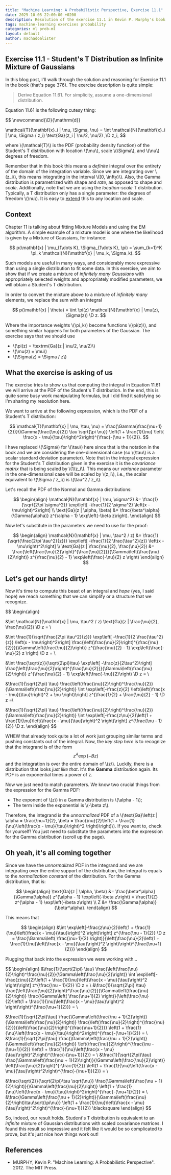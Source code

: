 ```yaml
---
title: "Machine Learning: A Probabilistic Perspective, Exercise 11.1"
date: 2025-10-05 22:00:00 +0200
description: Resolution of the exercise 11.1 in Kevin P. Murphy's book
tags: machine-learning exercises probability
categories: ml prob-ml
layout: default
author: machadoalister
---
```



## Exercise 11.1 - Student's T Distribution as Infinite Mixture of Gaussians

In this blog post, I'll walk through the solution and reasoning for Exercise 11.1 in the book
(that's page 376). The exercise description is quite simple:

> Derive Equation 11.61. For simplicity, assume a one-dimensional distribution.

Equation 11.61 is the following cutesy thing:

$$
\newcommand{\D}{\mathrm{d}}

\mathcal{T}(\mathbf{x}_i | \mu, \Sigma, \nu) = \int \mathcal{N}(\mathbf{x}_i | \mu, \Sigma / z_i) \text{Ga}(z_i | \nu/2, \nu/2) \,\D z_i,
$$

where \\(\mathcal{T}\\) is the PDF (probability density function) of the Student's T distribution with location \\(\mu\\), scale \\(\Sigma\\), and \\(\nu\\) degrees of freedom.

Remember that in this book this means a _definite_ integral over the entirety of the domain of the integration variable. Since we are integrating over \\(z_i\\), this means integrating in the interval \\([0, \infty)\\). Also, the Gamma distribution is parametrized with shape and _rate_, as opposed to shape and _scale_. Additionally, note that we are using the _location-scale_ T distribution. Typically, a T distribution only has a single parameter: the degrees of freedom \\(\nu\\). It is easy to [extend](https://en.wikipedia.org/wiki/Student%27s_t-distribution#Location-scale_t_distribution) this to any location and scale.

## Context

Chapter 11 is talking about fitting Mixture Models and using the EM algorithm. A simple example of a mixture model is one where the likelihood is given by a Mixture of Gaussians, for instance:

$$
p(\mathbf{x} | \mu_{1\dots K}, \Sigma_{1\dots K}, \pi) = \sum_{k=1}^K \pi_k \mathcal{N}(\mathbf{x} | \mu_k, \Sigma_k).
$$

Such models are useful in many ways, and considerably more expressive than using a single distribution to fit some data. In this exercise, we aim to show that if we create a mixture of _infinitely many Gaussians_ with appropriately selected weights and appropriately modified parameters, we will obtain a Student's T distribution.

In order to convert the mixture above to a mixture of _infinitely many_ elements, we replace the sum with an integral

$$
p(\mathbf{x} | \theta) = \int \pi(z) \mathcal{N}(\mathbf{x} | \mu(z), \Sigma(z)) \D z.
$$

Where the importance weights \\(\pi_k\\) become functions  \\(\pi(z)\\), and something similar happens for both parameters of the Gaussian. The exercise says that we should use
* \\(\pi(z) = \textrm{Ga}(z \| \nu/2, \nu/2)\\)
* \\(\mu(z) = \mu\\)
* \\(\Sigma(z) = \Sigma / z\\)

## What the exercise is asking of us

The exercise tries to show us that computing the integral in Equation 11.61 we will arrive at the PDF of the Student's T distribution. In the end, this is quite some busy work manipulating formulas, but I did find it satisfying so I'm sharing my resolution here.

We want to arrive at the following expression, which is the PDF of a Student's T distribution:

$$
\mathcal{T}(\mathbf{x} | \mu, \tau, \nu) = \frac{\Gamma(\frac{\nu+1}{2})}{\Gamma(\frac{\nu}{2}) \tau \sqrt{\pi \nu}}
\left(1 + \frac{1}{\nu} \left( \frac{x - \mu}{\tau}\right)^2\right)^{\frac{-(\nu + 1)}{2}}.
$$

I have replaced \\(\Sigma\\) for \\(\tau\\) here since that is the notation in the book and we are considering the one-dimensional case (so \\(\tau\\) is a scalar standard deviation parameter). Note that in the integral expression for the Student's T distribution given in the exercise it is the _covariance matrix_ that is being scaled by \\(1/z_i\\). This means our _variance_ parameter in the one-dimensional case will be scaled by \\(z_i\\), i.e., the scalar equivalent to \\(\Sigma / z_i\\) is \\(\tau^2 / z_i\\).

Let's recall the PDF of the Normal and Gamma distributions:


$$
\begin{align}
\mathcal{N}(\mathbf{x} | \mu, \sigma^2) &= \frac{1}{\sqrt{2\pi \sigma^2}} \exp\left[ -\frac{1}{2 \sigma^2} \left(x - \mu\right)^2\right] \\
\text{Ga}(z | \alpha, \beta) &= \frac{\beta^\alpha}{\Gamma(\alpha)} z^{\alpha - 1} \exp\left(-\beta z\right).
\end{align}
$$

Now let's substitute in the parameters we need to use for the proof:

$$
\begin{align}
\mathcal{N}(\mathbf{x} | \mu, \tau^2 / z) &= \frac{1}{\sqrt{\frac{2\pi \tau^2}{z}}} \exp\left[ -\frac{1}{2 \frac{\tau^2}{z}} \left(x - \mu\right)^2\right] \\
\text{Ga}(z | \frac{\nu}{2}, \frac{\nu}{2}) &= \frac{\left(\frac{\nu}{2}\right)^{\frac{\nu}{2}}}{\Gamma\left(\frac{\nu}{2}\right)} z^{\frac{\nu}{2} - 1} \exp\left(\frac{-\nu}{2} z \right)
\end{align}
$$

## Let's get our hands dirty!

Now it's time to compute this beast of an integral and _hope_ (yes, I said hope) we reach something that we can simplify or a structure that we recognize.

$$
\begin{align}

&\int \mathcal{N}(\mathbf{x} | \mu, \tau^2 / z) \text{Ga}(z | \frac{\nu}{2}, \frac{\nu}{2}) \D z = \\

&\int \frac{1}{\sqrt{\frac{2\pi \tau^2}{z}}} \exp\left[ -\frac{1}{2 \frac{\tau^2}{z}} \left(x - \mu\right)^2\right] \frac{\left(\frac{\nu}{2}\right)^{\frac{\nu}{2}}}{\Gamma\left(\frac{\nu}{2}\right)} z^{\frac{\nu}{2} - 1} \exp\left(\frac{-\nu}{2} z \right) \D z = \\

&\int \frac{\sqrt{z}}{\sqrt{2\pi}\tau} \exp\left[ -\frac{z}{2\tau^2}\right] \frac{\left(\frac{\nu}{2}\right)^{\frac{\nu}{2}}}{\Gamma\left(\frac{\nu}{2}\right)} z^{\frac{\nu}{2} - 1} \exp\left(\frac{-\nu}{2}\right) \D z = \\

&\frac{1}{\sqrt{2\pi} \tau} \frac{\left(\frac{\nu}{2}\right)^\frac{\nu}{2}}{\Gamma\left(\frac{\nu}{2}\right)} \int \exp\left[-\frac{z}{2} \left(\left(\frac{x - \mu}{\tau}\right)^2 + \nu \right)\right] z^{\frac{1}{2} + \frac{\nu}{2} - 1} \D z =\\

&\frac{1}{\sqrt{2\pi} \tau} \frac{\left(\frac{\nu}{2}\right)^\frac{\nu}{2}}{\Gamma\left(\frac{\nu}{2}\right)} \int \exp\left[-\frac{z\nu}{2}\left(1 + \frac{1}{\nu}\left(\frac{x - \mu}{\tau}\right)^2 \right)\right] z^{\frac{\nu - 1}{2}} \D z.
\end{align}
$$


WHEW that already took quite a lot of work just grouping similar terms and pushing constants out of the integral. Now, the _key step here_ is to recognize that the integrand is of the form
$$
z^{A} \exp (- B z)
$$
and the integration is over the entire domain of \\(z\\). Luckily, there is a distribution that looks _just like that_. It's the **Gamma** distribution again. Its PDF is an exponential times a power of z.

Now we just need to match parameters. We know two crucial things from the expression for the Gamma PDF:
* The exponent of \\(z\\) in a Gamma distribution is \\(\alpha - 1\\);
* The term inside the exponential is \\(-\beta z\\).

Therefore, the integrand is the _unnormalized_ PDF of a \\(\text{Ga}\left(z \| \alpha = \frac{\nu+1}{2}, \beta = \frac{\nu}{2}\left(1 + \frac{1}{\nu}\left(\frac{x - \mu}{\tau}\right)^2 \right)\right)\\). If you want to, check for yourself! You just need to substitute the parameters into the expression for the Gamma distribution (scroll up the page).

## Oh yeah, it's all coming together

Since we have the _unnormalized_ PDF in the integrand and we are integrating over the entire support of the distribution, the integral is equals to the _normalization constant_ of the distribution. For the Gamma distribution, that is:

$$
\begin{align}
\text{Ga}(z | \alpha, \beta) &= \frac{\beta^\alpha}{\Gamma(\alpha)} z^{\alpha - 1} \exp\left(-\beta z\right) =  \frac{1}{Z} z^{\alpha - 1} \exp\left(-\beta z\right) \\
Z &= \frac{\Gamma(\alpha)}{\beta^\alpha}.
\end{align}
$$

This means that

$$
\begin{align}
&\int \exp\left[-\frac{z\nu}{2}\left(1 + \frac{1}{\nu}\left(\frac{x - \mu}{\tau}\right)^2 \right)\right] z^{\frac{\nu - 1}{2}} \D z =  \frac{\Gamma\left( \frac{\nu+1}{2} \right)}{\left(\frac{\nu}{2}\left(1 + \frac{1}{\nu}\left(\frac{x - \mu}{\tau}\right)^2 \right)\right)^{\frac{\nu+1}{2}}}
\end{align}
$$

Plugging that back into the expression we were working with...

$$
\begin{align}
&\frac{1}{\sqrt{2\pi} \tau} \frac{\left(\frac{\nu}{2}\right)^\frac{\nu}{2}}{\Gamma\left(\frac{\nu}{2}\right)} \int \exp\left[-\frac{z\nu}{2}\left(1 + \frac{1}{\nu}\left(\frac{x - \mu}{\tau}\right)^2 \right)\right] z^{\frac{\nu - 1}{2}} \D z = \\
&\frac{1}{\sqrt{2\pi} \tau} \frac{\left(\frac{\nu}{2}\right)^\frac{\nu}{2}}{\Gamma\left(\frac{\nu}{2}\right)} \frac{\Gamma\left( \frac{\nu+1}{2} \right)}{\left(\frac{\nu}{2}\left(1 + \frac{1}{\nu}\left(\frac{x - \mu}{\tau}\right)^2 \right)\right)^{\frac{\nu+1}{2}}} = \\

&\frac{1}{\sqrt{2\pi}\tau} \frac{\Gamma\left(\frac{\nu + 1}{2}\right)}{\Gamma\left(\frac{\nu}{2}\right)} \frac{\left(\frac{\nu}{2}\right)^{\frac{\nu}{2}}}{\left(\frac{\nu}{2}\right)^{\frac{\nu+1}{2}}} \left(1 + \frac{1}{\nu}\left(\frac{x - \mu}{\tau}\right)^2\right)^{\frac{-(\nu+1)}{2}} = \\
&\frac{1}{\sqrt{2\pi}\tau} \frac{\Gamma\left(\frac{\nu + 1}{2}\right)}{\Gamma\left(\frac{\nu}{2}\right)} \left(\frac{\nu}{2}\right)^{\frac{\nu - (\nu+1)}{2}} \left(1 + \frac{1}{\nu}\left(\frac{x - \mu}{\tau}\right)^2\right)^{\frac{-(\nu+1)}{2}} = \\
&\frac{1}{\sqrt{2\pi}\tau} \frac{\Gamma\left(\frac{\nu + 1}{2}\right)}{\Gamma\left(\frac{\nu}{2}\right)} \left(\frac{\nu}{2}\right)^{-\frac{1}{2}} \left(1 + \frac{1}{\nu}\left(\frac{x - \mu}{\tau}\right)^2\right)^{\frac{-(\nu+1)}{2}} = \\

&\frac{\sqrt{2}}{\sqrt{2\pi}\tau \sqrt{\nu}} \frac{\Gamma\left(\frac{\nu + 1}{2}\right)}{\Gamma\left(\frac{\nu}{2}\right)} \left(1 + \frac{1}{\nu}\left(\frac{x - \mu}{\tau}\right)^2\right)^{\frac{-(\nu+1)}{2}} = \\
&\frac{\Gamma\left(\frac{\nu + 1}{2}\right)}{\Gamma\left(\frac{\nu}{2}\right)\tau\sqrt{\pi\nu}} \left(1 + \frac{1}{\nu}\left(\frac{x - \mu}{\tau}\right)^2\right)^{\frac{-(\nu+1)}{2}} \blacksquare
\end{align}
$$

So, indeed, our result holds. Student's T distribution is equivalent to an *infinite* mixture of Gaussian distributions with scaled covariance matrices. I found this result so impressive and it felt like it would be so complicated to prove, but it's just nice how things work out!


## References

- MURPHY, Kevin P. "Machine Learning: A Probabilistic Perspective". 2012. The MIT Press.
